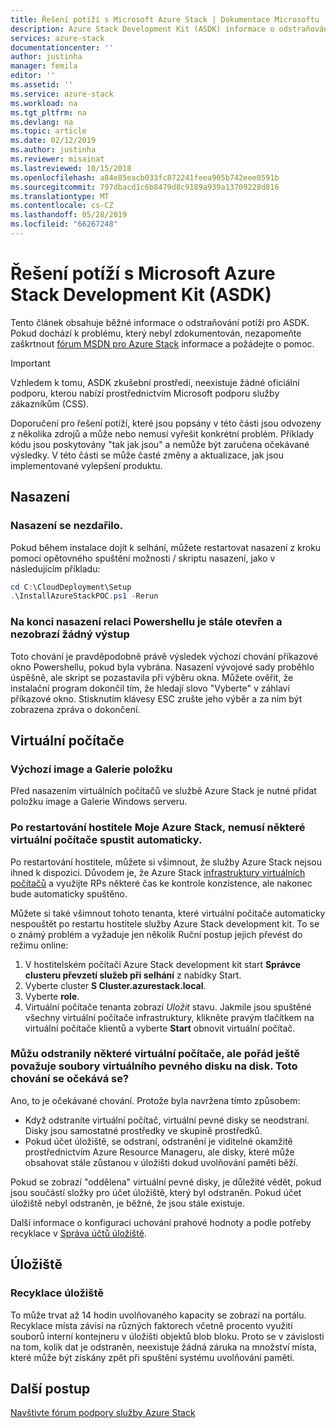 ```yaml
---
title: Řešení potíží s Microsoft Azure Stack | Dokumentace Microsoftu
description: Azure Stack Development Kit (ASDK) informace o odstraňování potíží.
services: azure-stack
documentationcenter: ''
author: justinha
manager: femila
editor: ''
ms.assetid: ''
ms.service: azure-stack
ms.workload: na
ms.tgt_pltfrm: na
ms.devlang: na
ms.topic: article
ms.date: 02/12/2019
ms.author: justinha
ms.reviewer: misainat
ms.lastreviewed: 10/15/2018
ms.openlocfilehash: a84e85eacb033fc872241feea905b742eee0591b
ms.sourcegitcommit: 797dbacd1c6b8479d8c9189a939a13709228d816
ms.translationtype: MT
ms.contentlocale: cs-CZ
ms.lasthandoff: 05/28/2019
ms.locfileid: "66267248"
---
```

# <a name="microsoft-azure-stack-development-kit-asdk-troubleshooting"></a>Řešení potíží s Microsoft Azure Stack Development Kit (ASDK)
Tento článek obsahuje běžné informace o odstraňování potíží pro ASDK. Pokud dochází k problému, který nebyl zdokumentován, nezapomeňte zaškrtnout [fórum MSDN pro Azure Stack](https://social.msdn.microsoft.com/Forums/azure/home?forum=azurestack) informace a požádejte o pomoc.  

> [!IMPORTANT]
> Vzhledem k tomu, ASDK zkušební prostředí, neexistuje žádné oficiální podporu, kterou nabízí prostřednictvím Microsoft podporu služby zákazníkům (CSS).

Doporučení pro řešení potíží, které jsou popsány v této části jsou odvozeny z několika zdrojů a může nebo nemusí vyřešit konkrétní problém. Příklady kódu jsou poskytovány "tak jak jsou" a nemůže být zaručena očekávané výsledky. V této části se může časté změny a aktualizace, jak jsou implementované vylepšení produktu.

## <a name="deployment"></a>Nasazení
### <a name="deployment-failure"></a>Nasazení se nezdařilo.
Pokud během instalace dojít k selhání, můžete restartovat nasazení z kroku pomocí opětovného spuštění možnosti / skriptu nasazení, jako v následujícím příkladu:

  ```powershell
  cd C:\CloudDeployment\Setup
  .\InstallAzureStackPOC.ps1 -Rerun
  ```

### <a name="at-the-end-of-the-deployment-the-powershell-session-is-still-open-and-doesnt-show-any-output"></a>Na konci nasazení relaci Powershellu je stále otevřen a nezobrazí žádný výstup
Toto chování je pravděpodobně právě výsledek výchozí chování příkazové okno Powershellu, pokud byla vybrána. Nasazení vývojové sady proběhlo úspěšně, ale skript se pozastavila při výběru okna. Můžete ověřit, že instalační program dokončil tím, že hledají slovo "Vyberte" v záhlaví příkazové okno. Stisknutím klávesy ESC zrušte jeho výběr a za ním být zobrazena zpráva o dokončení.

## <a name="virtual-machines"></a>Virtuální počítače
### <a name="default-image-and-gallery-item"></a>Výchozí image a Galerie položku
Před nasazením virtuálních počítačů ve službě Azure Stack je nutné přidat položku image a Galerie Windows serveru.

### <a name="after-restarting-my-azure-stack-host-some-vms-may-not-automatically-start"></a>Po restartování hostitele Moje Azure Stack, nemusí některé virtuální počítače spustit automaticky.
Po restartování hostitele, můžete si všimnout, že služby Azure Stack nejsou ihned k dispozici. Důvodem je, že Azure Stack [infrastruktury virtuálních počítačů](asdk-architecture.md#virtual-machine-roles) a využijte RPs některé čas ke kontrole konzistence, ale nakonec bude automaticky spuštěno.

Můžete si také všimnout tohoto tenanta, které virtuální počítače automaticky nespouštět po restartu hostitele služby Azure Stack development kit. To se o známý problém a vyžaduje jen několik Ruční postup jejich převést do režimu online:

1.  V hostitelském počítači Azure Stack development kit start **Správce clusteru převzetí služeb při selhání** z nabídky Start.
2.  Vyberte cluster **S Cluster.azurestack.local**.
3.  Vyberte **role**.
4.  Virtuální počítače tenanta zobrazí *Uložit* stavu. Jakmile jsou spuštěné všechny virtuální počítače infrastruktury, klikněte pravým tlačítkem na virtuální počítače klientů a vyberte **Start** obnovit virtuální počítač.

### <a name="i-have-deleted-some-virtual-machines-but-still-see-the-vhd-files-on-disk-is-this-behavior-expected"></a>Můžu odstranily některé virtuální počítače, ale pořád ještě považuje soubory virtuálního pevného disku na disk. Toto chování se očekává se?
Ano, to je očekávané chování. Protože byla navržena tímto způsobem:

* Když odstraníte virtuální počítač, virtuální pevné disky se neodstraní. Disky jsou samostatné prostředky ve skupině prostředků.
* Pokud účet úložiště, se odstraní, odstranění je viditelné okamžitě prostřednictvím Azure Resource Manageru, ale disky, které může obsahovat stále zůstanou v úložišti dokud uvolňování paměti běží.

Pokud se zobrazí "oddělena" virtuální pevné disky, je důležité vědět, pokud jsou součástí složky pro účet úložiště, který byl odstraněn. Pokud účet úložiště nebyl odstraněn, je běžné, že jsou stále existuje.

Další informace o konfiguraci uchování prahové hodnoty a podle potřeby recyklace v [Správa účtů úložiště](../operator/azure-stack-manage-storage-accounts.md).

## <a name="storage"></a>Úložiště
### <a name="storage-reclamation"></a>Recyklace úložiště
To může trvat až 14 hodin uvolňovaného kapacity se zobrazí na portálu. Recyklace místa závisí na různých faktorech včetně procento využití souborů interní kontejneru v úložišti objektů blob bloku. Proto se v závislosti na tom, kolik dat je odstraněn, neexistuje žádná záruka na množství místa, které může být získány zpět při spuštění systému uvolňování paměti.

## <a name="next-steps"></a>Další postup
[Navštivte fórum podpory služby Azure Stack](https://social.msdn.microsoft.com/Forums/azure/home?forum=azurestack)
